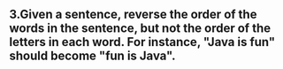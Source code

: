 ## 3.Given a sentence, reverse the order of the words in the sentence, but not the order of the letters in each word. For instance, "Java is fun" should become "fun is Java".